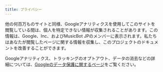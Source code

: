 ```yaml
---
title: プライバシー
---
```


他の何百万ものサイトと同様、Googleアナリティクスを使用してこのサイトを閲覧している間は、個人を特定できない情報が収集されることがあります。この情報は、Google、Inc、およびMusicBot JPのメンバーに表示されます。私たちはあなたが閲覧したページに関する情報を収集し、このプロジェクトのドキュメントを改善することができます。

Googleアナリティクス、トラッキングのオプトアウト、データの消去などの詳細については、[Googleのデータ保護に関するページ](https://support.google.com/analytics/answer/6004245)をご覧ください。